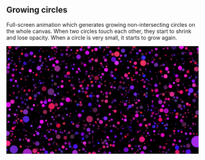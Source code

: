 ## Growing circles

Full-screen animation which generates growing non-intersecting circles on the whole canvas. When two circles touch each other, they start to shrink and lose opacity. When a circle is very small, it starts to grow again.

![screenshot](screenshot.png)
